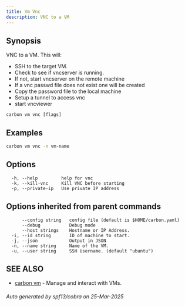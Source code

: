 ```yaml
---
title: Vm Vnc
description: VNC to a VM
---
```


## Synopsis

VNC to a VM.
This will:

- SSH to the target VM.
- Check to see if vncserver is running.
- If not, start vncserver on the remote machine
- If a vnc passwd file does not exist one will be created
- Copy the password file to the local machine
- Setup a tunnel to access vnc
- start vncviewer


```
carbon vm vnc [flags]
```

## Examples

```bash
carbon vm vnc -n vm-name
```

## Options

```
  -h, --help         help for vnc
  -k, --kill-vnc     Kill VNC before starting
  -p, --private-ip   Use private IP address
```

## Options inherited from parent commands

```
      --config string   config file (default is $HOME/carbon.yaml)
      --debug           Debug mode
      --host strings    Hostname or IP Address.
  -i, --id string       ID of machine to start.
  -j, --json            Output in JSON
  -n, --name string     Name of the VM.
  -u, --user string     SSH Username. (default "ubuntu")
```

## SEE ALSO

* [carbon vm](carbon_vm.md)	 - Manage and interact with VMs.

###### Auto generated by spf13/cobra on 25-Mar-2025
